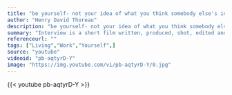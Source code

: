```yaml
---
title: "be yourself- not your idea of what you think somebody else's idea of yourself should be."
author: "Henry David Thoreau"
description: "be yourself- not your idea of what you think somebody else's idea of yourself should be. - Henry David Thoreau quotes from GetInspired365.com"
summary: "Interview is a short film written, produced, shot, edited and directed by Keir Siewert (aka Breaking Point Flix)"
referenceurl: ""
tags: ["Living","Work","Yourself",]
source: "youtube"
videoid: "pb-aqtyrD-Y"
image: "https://img.youtube.com/vi/pb-aqtyrD-Y/0.jpg"
---
```


{{< youtube pb-aqtyrD-Y >}}
